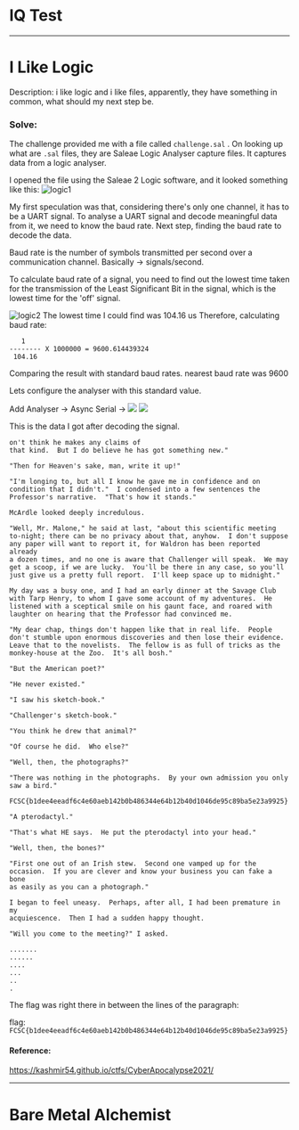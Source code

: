 # IQ Test

---
# I Like Logic 

Description: 
i like logic and i like files, apparently, they have something in common, what should my next step be.
### Solve: 
The challenge provided me with a file called `challenge.sal` . On looking up what are `.sal` files, they are Saleae Logic Analyser capture files. It captures data from a logic analyser. 

I opened the file using the Saleae 2 Logic software, and it looked something like this: 
![logic1](assets/logic1.png)

My first speculation was that, considering there's only one channel, it has to be a UART signal. 
To analyse a UART signal and decode meaningful data from it, we need to know the baud rate. 
Next step, finding the baud rate to decode the data. 

Baud rate is the number of symbols transmitted per second over a communication channel. 
Basically -> signals/second. 

To calculate baud rate of a signal, you need to find out the lowest time taken for the transmission of the Least Significant Bit in the signal, which is the lowest time for the 'off' signal. 

![logic2](assets/logic2.png)
The lowest time I could find was 104.16 us 
Therefore, calculating baud rate: 

```
   1 
-------- X 1000000 = 9600.614439324 
 104.16
```

Comparing the result with standard baud rates. 
nearest baud rate was 9600 

Lets configure the analyser with this standard value.

Add Analyser -> Async Serial -> 
![](assets/logic3.png)
![](assets/logic4.png)

This is the data I got after decoding the signal. 

```
on't think he makes any claims of
that kind.  But I do believe he has got something new."

"Then for Heaven's sake, man, write it up!"

"I'm longing to, but all I know he gave me in confidence and on
condition that I didn't."  I condensed into a few sentences the
Professor's narrative.  "That's how it stands."

McArdle looked deeply incredulous.

"Well, Mr. Malone," he said at last, "about this scientific meeting
to-night; there can be no privacy about that, anyhow.  I don't suppose
any paper will want to report it, for Waldron has been reported already
a dozen times, and no one is aware that Challenger will speak.  We may
get a scoop, if we are lucky.  You'll be there in any case, so you'll
just give us a pretty full report.  I'll keep space up to midnight."

My day was a busy one, and I had an early dinner at the Savage Club
with Tarp Henry, to whom I gave some account of my adventures.  He
listened with a sceptical smile on his gaunt face, and roared with
laughter on hearing that the Professor had convinced me.

"My dear chap, things don't happen like that in real life.  People
don't stumble upon enormous discoveries and then lose their evidence.
Leave that to the novelists.  The fellow is as full of tricks as the
monkey-house at the Zoo.  It's all bosh."

"But the American poet?"

"He never existed."

"I saw his sketch-book."

"Challenger's sketch-book."

"You think he drew that animal?"

"Of course he did.  Who else?"

"Well, then, the photographs?"

"There was nothing in the photographs.  By your own admission you only
saw a bird."

FCSC{b1dee4eeadf6c4e60aeb142b0b486344e64b12b40d1046de95c89ba5e23a9925}

"A pterodactyl."

"That's what HE says.  He put the pterodactyl into your head."

"Well, then, the bones?"

"First one out of an Irish stew.  Second one vamped up for the
occasion.  If you are clever and know your business you can fake a bone
as easily as you can a photograph."

I began to feel uneasy.  Perhaps, after all, I had been premature in my
acquiescence.  Then I had a sudden happy thought.

"Will you come to the meeting?" I asked.

.......
......
....
...
..
.
```


The flag was right there in between the lines of the paragraph: 

flag: `FCSC{b1dee4eeadf6c4e60aeb142b0b486344e64b12b40d1046de95c89ba5e23a9925}`

#### Reference: 
https://kashmir54.github.io/ctfs/CyberApocalypse2021/

---

# Bare Metal Alchemist 




